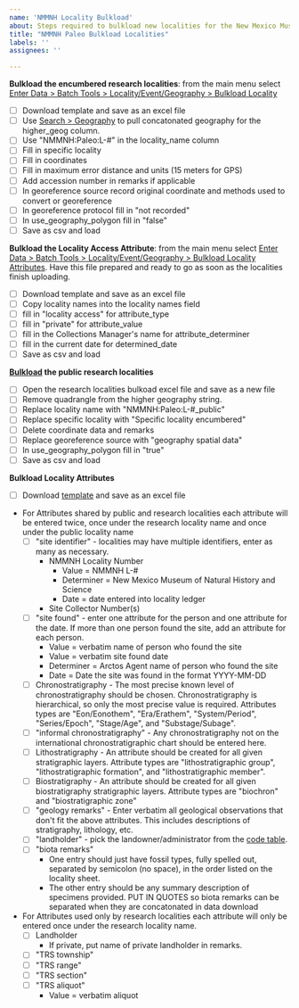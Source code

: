 ```yaml
---
name: 'NMMNH Locality Bulkload'
about: Steps required to bulkload new localities for the New Mexico Museum of Natural History and Science Paleontology Collection. Best used for a sequential group of localities with similar data.
title: "NMMNH Paleo Bulkload Localities"
labels: ''
assignees: ''

---
```


**Bulkload the encumbered research localities**: from the main menu select [Enter Data > Batch Tools > Locality/Event/Geography > Bulkload Locality](https://arctos.database.museum/tools/bulkloadLocality.cfm)
   - [ ] Download template and save as an excel file
   - [ ] Use [Search > Geography](https://arctos.database.museum/place.cfm?sch=geog) to pull concatonated geography for the higher_geog column.
   - [ ] Use "NMMNH:Paleo:L-#" in the locality_name column
   - [ ] Fill in specific locality
   - [ ] Fill in coordinates
   - [ ] Fill in maximum error distance and units (15 meters for GPS)
   - [ ] Add accession number in remarks if applicable
   - [ ] In georeference source record original coordinate and methods used to convert or georeference
   - [ ] In georeference protocol fill in "not recorded"
   - [ ] In use_geography_polygon fill in "false"
   - [ ] Save as csv and load

**Bulkload the Locality Access Attribute**: from the main menu select [Enter Data > Batch Tools > Locality/Event/Geography > Bulkload Locality Attributes](https://arctos.database.museum/tools/bulkloadLocalityAttributes.cfm). Have this file prepared and ready to go as soon as the localities finish uploading.
   - [ ] Download template and save as an excel file
   - [ ] Copy locality names into the locality names field
   - [ ] fill in "locality access" for attribute_type
   - [ ] fill in "private" for attribute_value
   - [ ] fill in the Collections Manager's name for attribute_determiner
   - [ ] fill in the current date for determined_date
   - [ ] Save as csv and load

**[Bulkload](https://arctos.database.museum/tools/bulkloadLocality.cfm?action=ld) the public research localities**
   - [ ] Open the research localities bulkoad excel file and save as a new file
   - [ ] Remove quadrangle from the higher geography string.
   - [ ] Replace locality name with "NMMNH:Paleo:L-#_public"
   - [ ] Replace specific locality with "Specific locality encumbered"
   - [ ] Delete coordinate data and remarks
   - [ ] Replace georeference source with "geography spatial data"
   - [ ] In use_geography_polygon fill in "true"
   - [ ] Save as csv and load

**Bulkload Locality Attributes**
   - [ ] Download [template](https://arctos.database.museum/tools/bulkloadLocalityAttributes.cfm?action=ld) and save as an excel file
   - For Attributes shared by public and research localities each attribute will be entered twice, once under the research locality name and once under the public locality name
     - [ ] "site identifier" - localities may have multiple identifiers, enter as many as necessary.
        - NMMNH Locality Number
          - Value = NMMNH L-#
          - Determiner = New Mexico Museum of Natural History and Science
          - Date = date entered into locality ledger
        - Site Collector Number(s)
     - [ ] "site found" - enter one attribute for the person and one attribute for the date. If more than one person found the site, add an attribute for each person. 
        - Value = verbatim name of person who found the site
        - Value = verbatim site found date
        - Determiner = Arctos Agent name of person who found the site
        - Date = Date the site was found in the format YYYY-MM-DD 
     - [ ] Chronostratigraphy - The most precise known level of chronostratigraphy should be chosen. Chronostratigraphy is hierarchical, so only the most precise value is required. Attributes types are "Eon/Eonothem", "Era/Erathem", "System/Period", "Series/Epoch", "Stage/Age", and "Substage/Subage".
     - [ ] "informal chronostratigraphy" - Any chronostratigraphy not on the international chronostratigraphic chart should be entered here. 
     - [ ] Lithostratigraphy - An attribute should be created for all given stratigraphic layers. Attribute types are "lithostratigraphic group", "lithostratigraphic formation", and "lithostratigraphic member".
     - [ ] Biostratigraphy - An attribute should be created for all given biostratigraphy stratigraphic layers. Attribute types are "biochron" and "biostratigraphic zone"
     - [ ] "geology remarks" - Enter verbatim all geological observations that don't fit the above attributes. This includes descriptions of stratigraphy, lithology, etc.
     - [ ] "landholder" - pick the landowner/administrator from the [code table](https://arctos.database.museum/info/ctDocumentation.cfm?table=ctlandholder).
     - [ ] "biota remarks"
       - One entry should just have fossil types, fully spelled out, separated by semicolon (no space), in the order listed on the locality sheet.
       - The other entry should be any summary description of specimens provided. PUT IN QUOTES so biota remarks can be separated when they are concatonated in data download
   - For Attributes used only by research localities each attribute will only be entered once under the research locality name.
     - [ ] Landholder
       - If private, put name of private landholder in remarks.
     - [ ] "TRS township"
     - [ ] "TRS range"
     - [ ] "TRS section"
     - [ ] "TRS aliquot"
       - Value = verbatim aliquot
